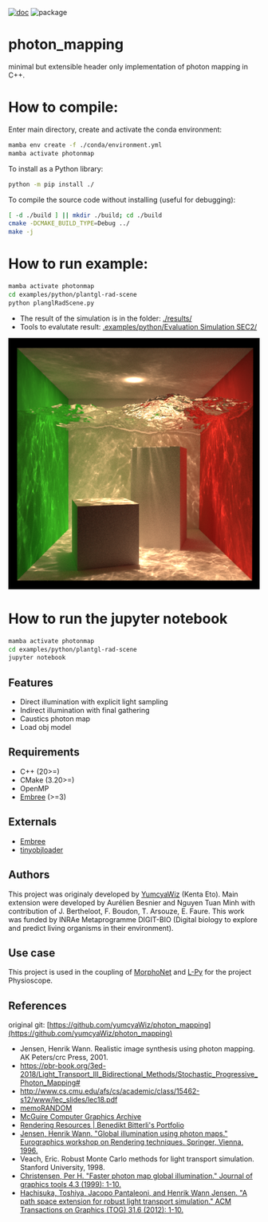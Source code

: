 [![doc](https://github.com/AurelienBesnier/photon_mapping/actions/workflows/build-docs-upload.yml/badge.svg)](https://minhlucky9.github.io/photon_mapping/build/html/index.html)
![package](https://github.com/AurelienBesnier/photon_mapping/actions/workflows/python-package-conda.yml/badge.svg)

# photon_mapping

minimal but extensible header only implementation of photon mapping in C++.

# How to compile:
Enter main directory, 
create and activate the conda environment:
```bash
mamba env create -f ./conda/environment.yml
mamba activate photonmap
```
To install as a Python library:
```bash
python -m pip install ./
```

To compile the source code without installing (useful for debugging):
```bash
[ -d ./build ] || mkdir ./build; cd ./build
cmake -DCMAKE_BUILD_TYPE=Debug ../
make -j
```

# How to run example:

```bash
mamba activate photonmap
cd examples/python/plantgl-rad-scene
python planglRadScene.py
```

* The result of the simulation is in the folder: [./results/](https://github.com/minhlucky9/photon_mapping/tree/main/examples/python/plantgl-rad-scene/results)
* Tools to evalutate result: [.examples/python/Evaluation Simulation SEC2/](https://github.com/minhlucky9/photon_mapping/tree/main/examples/python/Evaluation%20Simulation%20SEC2)


![](img/cornellbox-water_pm.png)

# How to run the jupyter notebook

```bash
mamba activate photonmap
cd examples/python/plantgl-rad-scene
jupyter notebook
```
## Features

* Direct illumination with explicit light sampling
* Indirect illumination with final gathering
* Caustics photon map
* Load obj model

## Requirements

* C++ (20>=)
* CMake (3.20>=)
* OpenMP
* [Embree](https://github.com/embree/embree) (>=3)

## Externals

* [Embree](https://github.com/embree/embree)
* [tinyobjloader](https://github.com/tinyobjloader/tinyobjloader)

## Authors
This project was originaly developed by [YumcyaWiz](https://github.com/yumcyaWiz/) (Kenta Eto). Main extension were developed by Aurélien Besnier and Nguyen Tuan Minh with contribution of J. Bertheloot, F. Boudon, T. Arsouze, E. Faure.
This work was funded by INRAe Metaprogramme DIGIT-BIO (Digital biology to explore and predict living organisms in their environment). 

## Use case 
This project is used in the coupling of [MorphoNet](https://morphonet.org) and [L-Py](https://github.com/openalea/lpy) for the project Physioscope.

## References

original git: [https://github.com/yumcyaWiz/photon_mapping](https://github.com/yumcyaWiz/photon_mapping)

* Jensen, Henrik Wann. Realistic image synthesis using photon mapping. AK Peters/crc Press, 2001.
* https://pbr-book.org/3ed-2018/Light_Transport_III_Bidirectional_Methods/Stochastic_Progressive_Photon_Mapping# 
* http://www.cs.cmu.edu/afs/cs/academic/class/15462-s12/www/lec_slides/lec18.pdf
* [memoRANDOM](https://rayspace.xyz/)
* [McGuire Computer Graphics Archive](http://casual-effects.com/data/)
* [Rendering Resources | Benedikt Bitterli's Portfolio](https://benedikt-bitterli.me/resources/)
* [Jensen, Henrik Wann. "Global illumination using photon maps." Eurographics workshop on Rendering techniques. Springer, Vienna, 1996.](https://link.springer.com/chapter/10.1007/978-3-7091-7484-5_3)
* Veach, Eric. Robust Monte Carlo methods for light transport simulation. Stanford University, 1998.
* [Christensen, Per H. "Faster photon map global illumination." Journal of graphics tools 4.3 (1999): 1-10.](https://doi.org/10.1080/10867651.1999.10487505)
* [Hachisuka, Toshiya, Jacopo Pantaleoni, and Henrik Wann Jensen. "A path space extension for robust light transport simulation." ACM Transactions on Graphics (TOG) 31.6 (2012): 1-10.](https://dl.acm.org/doi/10.1145/2366145.2366210)
